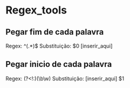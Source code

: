 # Regex_tools


## Pegar fim de cada palavra

Regex: ^(.*)$
Substituição: $0 [inserir_aqui]


## Pegar inicio de cada palavra

Regex: (?<!:)(\b\w)
Substituição: [inserir_aqui] $1
